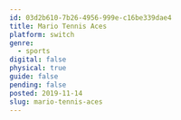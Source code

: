 ```yaml
---
id: 03d2b610-7b26-4956-999e-c16be339dae4
title: Mario Tennis Aces
platform: switch
genre:
  - sports
digital: false
physical: true
guide: false
pending: false
posted: 2019-11-14
slug: mario-tennis-aces
---
```

